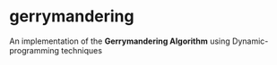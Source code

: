 # gerrymandering
An implementation of the **Gerrymandering Algorithm** using Dynamic-programming techniques
